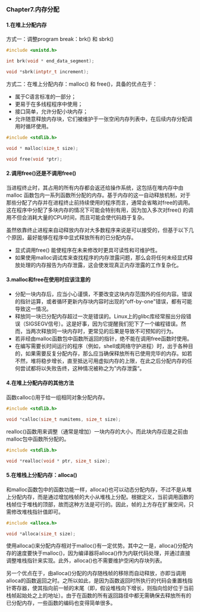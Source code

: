 ### Chapter7.内存分配

#### 1.在堆上分配内存

方式一：调整program break：brk() 和 sbrk()

```c++
#include <unistd.h>

int brk(void * end_data_segment);

void *sbrk(intptr_t increment);
```

方式二：在堆上分配内存：malloc() 和 free()，具备的优点在于：

+ 属于C语言标准的一部分；
+ 更易于在多线程程序中使用；
+ 接口简单，允许分配小块内存；
+ 允许随意释放内存块，它们被维护于一张空闲内存列表中，在后续内存分配调用时循环使用。

```c++
#include <stdlib.h>

void * malloc(size_t size);

void free(void *ptr);
```



#### 2.调用free()还是不调用free()

当进程终止时，其占用的所有内存都会返还给操作系统，这包括在堆内存中由malloc 函数包内一系列函数所分配的内存。基于内存的这一自动释放机制，对于那些分配了内存并在进程终止前持续使用的程序而言，通常会省略对free的调用。这在程序中分配了多块内存的情况下可能会特别有用，因为加入多次对free() 的调用不但会消耗大量的CPU时间，而且可能会使代码趋于复杂。

虽然依靠终止进程来自动释放内存对大多数程序来说是可以接受的，但基于以下几个原因，最好能够在程序中显式释放所有的已分配内存。

+ 显式调用free() 能使程序在未来修改时更具可读性和可维护性。
+ 如果使用malloc调试库来查找程序的内存泄露问题，那么会将任何未经显式释放处理的内存报告为内存泄露，这会使发现真正内存泄露的工作复杂化。




#### 3.malloc和free在使用时应该注意的

+ 分配一块内存后，应当小心谨慎，不要改变这块内存范围外的任何内容。错误的指针运算，或者循环更新内存块内容时出现的“off-by-one"错误，都有可能导致这一情况。
+ 释放同一块已分配内存超过一次是错误的。Linux上的glibc库经常报出分段错误（SIGSEGV信号）。这是好事，因为它提醒我们犯下了一个编程错误。然而，当两次释放同一块内存时，更常见的后果是导致不可预知的行为。
+ 若非经由malloc函数包中函数所返回的指针，绝不能在调用free函数时使用。
+ 在编写需要长时间运行的程序（例如，shell或网络守护进程）时，出于各种目的，如果需要反复分配内存，那么应当确保释放所有已使用完毕的内存。如若不然，堆将稳步增长，直至抵达可用虚拟内存的上限，在此之后分配内存的任何尝试都将以失败告终，这种情况被称之为”内存泄露“。



#### 4.在堆上分配内存的其他方法

函数calloc()用于给一组相同对象分配内存。

```c++
#include <stdlib.h>

void *calloc(size_t numitems, size_t size);
```

realloc()函数用来调整（通常是增加）一块内存的大小，而此块内存应是之前由malloc包中函数所分配的。

```c++
#include <stdlib.h>

void *realloc(void * ptr, size_t size);
```



#### 5.在堆栈上分配内存：alloca()

和malloc函数包中的函数功能一样，alloca()也可以动态分配内存，不过不是从堆上分配内存，而是通过增加栈帧的大小从堆栈上分配。根据定义，当前调用函数的栈帧位于堆栈的顶部，故而这种方法是可行的。因此，帧的上方存在扩展空间，只需修改堆栈指针值即可。

```c++
#include <alloca.h>

void *alloca(size_t size);
```

使用alloca()来分配内存相对于malloc()有一定优势。其中之一是，alloca()分配内存的速度要快于malloc()，因为编译器将alloca()作为内联代码处理，并通过直接调整堆栈指针来实现。此外，alloca()也不需要维护空闲内存块列表。

另一个优点在于，由alloca()分配的内存随栈帧的移除而自动释放，亦即当调用alloca的函数返回之时。之所以如此，是因为函数返回时所执行的代码会重置栈指针寄存器，使其指向前一帧的末尾（即，假设堆栈向下增长，则指向恰好位于当前栈帧起始处之上的地址）。由于在函数的所有返回路径中都无需确保去释放所有的已分配内存，一些函数的编码也变得简单很多。

